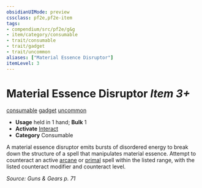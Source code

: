 ```yaml
---
obsidianUIMode: preview
cssclass: pf2e,pf2e-item
tags:
- compendium/src/pf2e/g&g
- item/category/consumable
- trait/consumable
- trait/gadget
- trait/uncommon
aliases: ["Material Essence Disruptor"]
itemLevel: 3
---
```

# Material Essence Disruptor *Item 3+*  
[consumable](../../../rules/traits/consumable.md)  [gadget](../../../rules/traits/gadget-g-g.md)  [uncommon](../../../rules/traits/uncommon.md)  

- **Usage** held in 1 hand; **Bulk** 1
- **Activate** [Interact](../../../rules/actions/interact.md)
- **Category** Consumable

A material essence disruptor emits bursts of disordered energy to break down the structure of a spell that manipulates material essence. Attempt to counteract an active [arcane](../../../rules/traits/arcane.md) or [primal](../../../rules/traits/primal.md) spell within the listed range, with the listed counteract modifier and counteract level.

*Source: Guns & Gears p. 71*